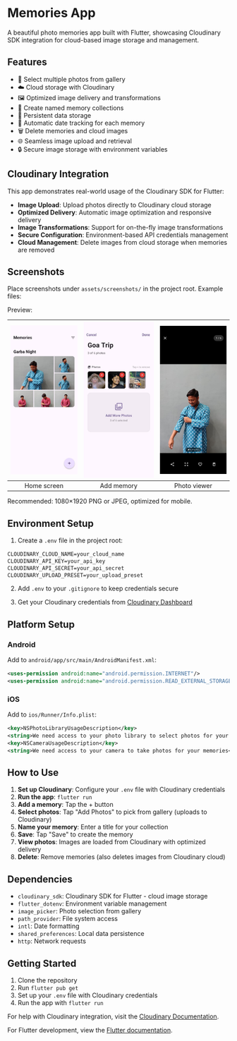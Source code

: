 # Memories App

A beautiful photo memories app built with Flutter, showcasing Cloudinary SDK integration for cloud-based image storage and management.

## Features

- 📸 Select multiple photos from gallery
- ☁️ Cloud storage with Cloudinary
- 🖼️ Optimized image delivery and transformations
- 📝 Create named memory collections
- 💾 Persistent data storage
- 📅 Automatic date tracking for each memory
- 🗑️ Delete memories and cloud images
- 🌐 Seamless image upload and retrieval
- 🔒 Secure image storage with environment variables

## Cloudinary Integration

This app demonstrates real-world usage of the Cloudinary SDK for Flutter:

- **Image Upload**: Upload photos directly to Cloudinary cloud storage
- **Optimized Delivery**: Automatic image optimization and responsive delivery
- **Image Transformations**: Support for on-the-fly image transformations
- **Secure Configuration**: Environment-based API credentials management
- **Cloud Management**: Delete images from cloud storage when memories are removed

## Screenshots

Place screenshots under `assets/screenshots/` in the project root. Example files:


Preview:

| ![Home screen](screenshots/home.jpg) | ![Add memory](screenshots/add.jpg) | ![Photo viewer](screenshots/view.jpg) |
|:---:|:---:|:---:|
| Home screen | Add memory | Photo viewer |

Recommended: 1080×1920 PNG or JPEG, optimized for mobile.

## Environment Setup

1. Create a `.env` file in the project root:

```env
CLOUDINARY_CLOUD_NAME=your_cloud_name
CLOUDINARY_API_KEY=your_api_key
CLOUDINARY_API_SECRET=your_api_secret
CLOUDINARY_UPLOAD_PRESET=your_upload_preset
```

2. Add `.env` to your `.gitignore` to keep credentials secure

3. Get your Cloudinary credentials from [Cloudinary Dashboard](https://cloudinary.com/console)

## Platform Setup

### Android
Add to `android/app/src/main/AndroidManifest.xml`:

```xml
<uses-permission android:name="android.permission.INTERNET"/>
<uses-permission android:name="android.permission.READ_EXTERNAL_STORAGE"/>
```

### iOS
Add to `ios/Runner/Info.plist`:

```xml
<key>NSPhotoLibraryUsageDescription</key>
<string>We need access to your photo library to select photos for your memories</string>
<key>NSCameraUsageDescription</key>
<string>We need access to your camera to take photos for your memories</string>
```

## How to Use

1. **Set up Cloudinary**: Configure your `.env` file with Cloudinary credentials
2. **Run the app**: `flutter run`
3. **Add a memory**: Tap the + button
4. **Select photos**: Tap "Add Photos" to pick from gallery (uploads to Cloudinary)
5. **Name your memory**: Enter a title for your collection
6. **Save**: Tap "Save" to create the memory
7. **View photos**: Images are loaded from Cloudinary with optimized delivery
8. **Delete**: Remove memories (also deletes images from Cloudinary cloud)

## Dependencies

- `cloudinary_sdk`: Cloudinary SDK for Flutter - cloud image storage
- `flutter_dotenv`: Environment variable management
- `image_picker`: Photo selection from gallery
- `path_provider`: File system access
- `intl`: Date formatting
- `shared_preferences`: Local data persistence
- `http`: Network requests

## Getting Started

1. Clone the repository
2. Run `flutter pub get`
3. Set up your `.env` file with Cloudinary credentials
4. Run the app with `flutter run`

For help with Cloudinary integration, visit the [Cloudinary Documentation](https://cloudinary.com/documentation).

For Flutter development, view the [Flutter documentation](https://docs.flutter.dev/).
